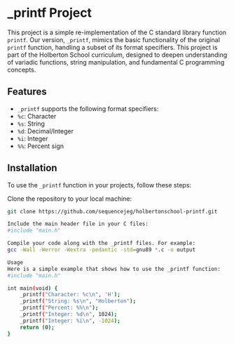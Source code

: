 # _printf Project

This project is a simple re-implementation of the C standard library function `printf`. Our version, `_printf`, mimics the basic functionality of the original `printf` function, handling a subset of its format specifiers. This project is part of the Holberton School curriculum, designed to deepen understanding of variadic functions, string manipulation, and fundamental C programming concepts.

## Features

- `_printf` supports the following format specifiers:
- `%c`: Character
- `%s`: String
- `%d`: Decimal/Integer
- `%i`: Integer
- `%%`: Percent sign

## Installation

To use the `_printf` function in your projects, follow these steps:

Clone the repository to your local machine:
```bash
git clone https://github.com/sequencejeg/holbertonschool-printf.git

Include the main header file in your C files:
#include "main.h"

Compile your code along with the _printf files. For example:
gcc -Wall -Werror -Wextra -pedantic -std=gnu89 *.c -o output

Usage
Here is a simple example that shows how to use the _printf function:
#include "main.h"

int main(void) {
    _printf("Character: %c\n", 'H');
    _printf("String: %s\n", "Holberton");
    _printf("Percent: %%\n");
    _printf("Integer: %d\n", 1024);
    _printf("Integer: %i\n", -1024);
    return (0);
}
